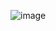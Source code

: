 ![image](https://github.com/gabrielricardosilva/DOM/assets/93540978/30a4c9e1-14c8-4a41-be47-9b832b57a288)

